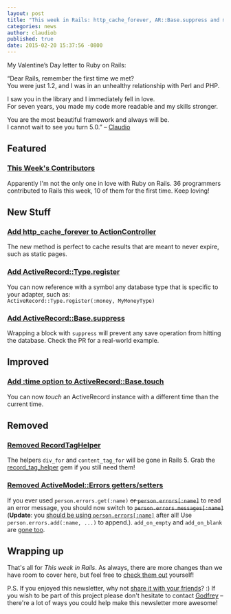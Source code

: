 ```yaml
---
layout: post
title: "This week in Rails: http_cache_forever, AR::Base.suppress and more!"
categories: news
author: claudiob
published: true
date: 2015-02-20 15:37:56 -0800
---
```


My Valentine’s Day letter to Ruby on Rails:

“Dear Rails, remember the first time we met?  
You were just 1.2, and I was in an unhealthy relationship with Perl and PHP.

I saw you in the library and I immediately fell in love.  
For seven years, you made my code more readable and my skills stronger.

You are the most beautiful framework and always will be.  
I cannot wait to see you turn 5.0.” – [Claudio](http://github.com/claudiob)

## Featured

### [This Week's Contributors](http://contributors.rubyonrails.org/contributors/in-time-window/this-week)

Apparently I'm not the only one in love with Ruby on Rails. 36 programmers contributed to Rails this week, 10 of them for the first time. Keep loving!

## New Stuff

### [Add http\_cache\_forever to ActionController](https://github.com/rails/rails/pull/18394)

The new method is perfect to cache results that are meant to never expire, such as static pages.

### [Add ActiveRecord::Type.register](https://github.com/rails/rails/commit/82d12eb9045cba57172ec7cc0786d0f72a8b711f)

You can now reference with a symbol any database type that is specific to your adapter, such as:  
`ActiveRecord::Type.register(:money, MyMoneyType)`

### [Add ActiveRecord::Base.suppress](https://github.com/rails/rails/pull/18910)

Wrapping a block with `suppress` will prevent any save operation from hitting the database. Check the PR for a real-world example.

## Improved

### [Add :time option to ActiveRecord::Base.touch](https://github.com/rails/rails/pull/18956)

You can now _touch_ an ActiveRecord instance with a different time than the current time.

## Removed

### [Removed RecordTagHelper](https://github.com/rails/rails/pull/18411)

The helpers `div_for` and `content_tag_for` will be gone in Rails 5. Grab the [record\_tag\_helper](https://github.com/rails/record_tag_helper) gem if you still need them!

### [Removed ActiveModel::Errors getters/setters](https://github.com/rails/rails/pull/18634)

If you ever used `person.errors.get(:name)` ~~or `person.errors[:name]`~~ to read an error message, you should now switch to ~~`person.errors.messages[:name]`~~ (**Update**: you [should be using `person.errors[:name]`](https://github.com/rails/rails/commit/f55bfe726045594c78438841cdccd5843522deab) after all! Use `person.errors.add(:name, ...)` to append.). `add_on_empty` and `add_on_blank` are [gone too](https://github.com/rails/rails/pull/18996).

## Wrapping up

That's all for _This week in Rails_. As always, there are more changes than we have room to cover here, but feel free to [check them out](https://github.com/rails/rails/commits/master) yourself!

P.S. If you enjoyed this newsletter, why not [share it with your friends](https://rails-weekly.ongoodbits.com)? :) If you wish to be part of this project please don't hesitate to contact [Godfrey](mailto:godfrey@brewhouse.io) – there're a lot of ways you could help make this newsletter more awesome!

